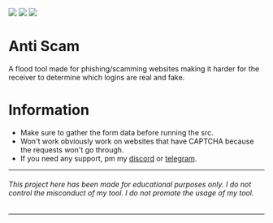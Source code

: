 ![](https://img.shields.io/github/watchers/qro/anti-scam?style=social) ![](https://img.shields.io/github/stars/qro/anti-scam?style=social) ![](https://img.shields.io/github/forks/qro/anti-scam?style=social)

# Anti Scam
A flood tool made for phishing/scamming websites making it harder for the receiver to determine which logins are real and fake.

# Information
- Make sure to gather the form data before running the src. 
- Won't work obviously work on websites that have CAPTCHA because the requests won't go through.
- If you need any support, pm my <a href="https://discord.com/users/630087545312509963">discord</a> or <a href="https://t.me/lxw14274">telegram</a>.

---
###### This project here has been made for educational purposes only. I do not control the misconduct of my tool. I do not promote the usage of my tool.
---
